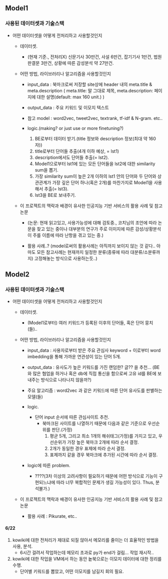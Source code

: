 ## Model1

### 사용된 데이터셋과 기술스택

-   어떤 데이터셋을 어떻게 전처리하고 사용할것인지

    -   데이터셋.

        -   (현재 기준., 전처리X) 신문기사 30만건, 사설 6만건, 잡기기사 1만건, 법원 판결문 3만건, 상황에 따른 감성분석 약 27만건.

    -   어떤 방법, 라이브러리나 알고리즘을 사용할것인지

        -   input_data : 북마크로써 저장할 site상에 header 내의 meta.title & meta.description
            (
            meta.title: 말 그대로 제목,
            meta.description: 페이지에 대한 설명(default: max 160 unit.)
            )

        -   output_data : 주요 키워드 및 이모지 텍스트

        -   참고 model : word2vec, tweet2vec, textrank, tf-idf & N-gram. etc..

        -   logic.(making? or just use or more finetuning?)

            1. BE로부터 데이터 받기.(title 정보와 description 정보(최대 약 160자))
            2. title로부터 단어들 추출(4개 이하 예상, = lst1)
            3. description에서도 단어들 추출(= lst2).
            4. Model1으로부터 lst1에 있는 모든 단어들을 lst2에 대한 similarity sum을 뽑기.
            5. 가장 similarity sum이 높은 2개 이하의 lst1 안의 단어와 두 단어와 상관관계가 가장 깊은 단어 하나(혹은 2개)를 마찬가지로 Model1을 사용해서 추출(= lst3).
            6. lst3을 BE로 보내주기.

    -   이 프로젝트의 맥락과 배경이 유사한 인공지능 기반 서비스의 활용 사례 및 참고 논문

        -   (논문: 현재 읽고있고, 사용가능성에 대해 검토중., 코치님의 조언에 따라 논문을 찾고 있는 중이나 대부분의 연구가 주로 이미지에 따른 감성/상황분석이 주를 이름에 따라 난항을 겪고 있는 중.)

        -   활용 사례..? (model로써의 활용사례는 아직까지 보이지 않는 것 같다.. 아마도 모든 참고사례는 현재까지 일정한 분류(종류에 따라 대분류/소분류까지) 고정해놓는 방식으로 사용하는듯..)

## Model2

### 사용된 데이터셋과 기술스택

-   어떤 데이터셋을 어떻게 전처리하고 사용할것인지

    -   데이터셋.

        -   (Model1로부터) 여러 키워드가 등록된 이후의 단어들, 혹은 단어 뭉치(들)..

    -   어떤 방법, 라이브러리나 알고리즘을 사용할것인지

        -   input_data : 사용자로부터 받은 주요 관심사 keyword + 이로부터 word imbedding을 통해 가까운 연관성이 있는 단어 5개.

        -   output_data : 유사도가 높은 키워드를 가진 랜덤한? 글?? 을 추천... (BE와 많은 협업을 하거나 혹은 db에 직접 통신을 함으로써 고유 id를 BE에 보내주는 방식으로 나타나지 않을까?)

        -   주요 알고리즘 : word2vec 과 같은 키워드에 따른 단어 유사도를 판별하는 모델(들)

        -   logic.

            -   단어 input 순서에 따른 관심사이트 추천.
                -   북마크된 사이트를 나열하기 때문에 다음과 같은 기준으로 우선순위를 판단.(가정)
                    1. 평균 5개, 그리고 최소 1개의 해쉬태그(가정)를 가지고 있고, 우선순위가 가장 높은 북마크 2개에 따라 순서 결정.
                    2. 2개가 동일한 경우 표제에 따라 순서 결정.
                    3. 표제까지 같을 경우 북마크에 추가된 시간에 따라 순서 결정.

        -   logic에 따른 problem.
            -   ????(3차 이상의 고려사항이 필요하기 때문에 어떤 방식으로 기능이 구현되느냐에 따라 너무 복합적인 문제가 생길 가능성이 있다. Thus, 분석불가.)

    -   이 프로젝트의 맥락과 배경이 유사한 인공지능 기반 서비스의 활용 사례 및 참고 논문

        -   활용 사례 : Pikurate, etc..

#### 6/22

1. kowiki에 대한 전처리가 제대로 되질 않아서 메모리를 줄이는 더 효율적인 방법을 사용, 분석.
    - 6시간 걸려서 작업하는데 메모리 초과로 py가 end가 걸림... 작업 재시작..
2. kowiki에 대한 작업을 VM에서 하는 동안 놑북으로는 이모지 데이터에 대한 정리를 수행.
    - 단어별 키워드를 뽑았고, 어떤 이모지를 남길지 회의 필요.
